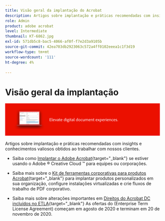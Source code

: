 ```yaml
---
title: Visão geral da implantação do Acrobat
description: Artigos sobre implantação e práticas recomendadas com insights e conhecimentos valiosos obtidos ao trabalhar com nossos clientes
role: Admin
product: adobe acrobat
level: Intermediate
thumbnail: KT-6862.jpg
exl-id: 571db5c8-bac5-4066-af0f-f7e2d3a9105b
source-git-commit: 42ea703db2923063c572a4ff0102eeea1c1f3d19
workflow-type: tm+mt
source-wordcount: '111'
ht-degree: 4%

---
```


# Visão geral da implantação

![Imagem de implantação do Acrobat](../assets/Hero-Deploy.png)

Artigos sobre implantação e práticas recomendadas com insights e conhecimentos valiosos obtidos ao trabalhar com nossos clientes.

* Saiba como [Implantar o Adobe Acrobat](https://helpx.adobe.com/enterprise/using/deploying-acrobat.html){target="_blank"} se estiver usando o Adobe ® Creative Cloud ™ para equipes ou corporações.

* Saiba mais sobre o [Kit de ferramentas corporativas para produtos Acrobat](https://www.adobe.com/devnet-docs/acrobatetk/index.html){target="_blank"} para implantar produtos personalizados em sua organização, configure instalações virtualizadas e crie fluxos de trabalho de PDF corporativo.

* Saiba mais sobre alterações importantes em [Direitos do Acrobat DC incluídos no ETLA](signentitlementchanges.md){target="_blank"} As ofertas do (Enterprise Term License Agreement) começam em agosto de 2020 e terminam em 20 de novembro de 2020.
